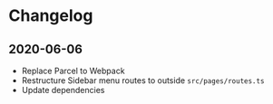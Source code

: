 # Changelog

## 2020-06-06

- Replace Parcel to Webpack
- Restructure Sidebar menu routes to outside `src/pages/routes.ts`
- Update dependencies

